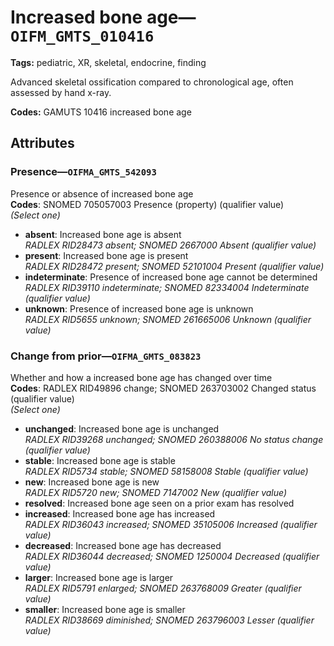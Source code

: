 # Increased bone age—`OIFM_GMTS_010416`

**Tags:** pediatric, XR, skeletal, endocrine, finding

Advanced skeletal ossification compared to chronological age, often assessed by hand x-ray.

**Codes:** GAMUTS 10416 increased bone age

## Attributes

### Presence—`OIFMA_GMTS_542093`

Presence or absence of increased bone age  
**Codes**: SNOMED 705057003 Presence (property) (qualifier value)  
*(Select one)*

- **absent**: Increased bone age is absent  
_RADLEX RID28473 absent; SNOMED 2667000 Absent (qualifier value)_
- **present**: Increased bone age is present  
_RADLEX RID28472 present; SNOMED 52101004 Present (qualifier value)_
- **indeterminate**: Presence of increased bone age cannot be determined  
_RADLEX RID39110 indeterminate; SNOMED 82334004 Indeterminate (qualifier value)_
- **unknown**: Presence of increased bone age is unknown  
_RADLEX RID5655 unknown; SNOMED 261665006 Unknown (qualifier value)_

### Change from prior—`OIFMA_GMTS_083823`

Whether and how a increased bone age has changed over time  
**Codes**: RADLEX RID49896 change; SNOMED 263703002 Changed status (qualifier value)  
*(Select one)*

- **unchanged**: Increased bone age is unchanged  
_RADLEX RID39268 unchanged; SNOMED 260388006 No status change (qualifier value)_
- **stable**: Increased bone age is stable  
_RADLEX RID5734 stable; SNOMED 58158008 Stable (qualifier value)_
- **new**: Increased bone age is new  
_RADLEX RID5720 new; SNOMED 7147002 New (qualifier value)_
- **resolved**: Increased bone age seen on a prior exam has resolved  
- **increased**: Increased bone age has increased  
_RADLEX RID36043 increased; SNOMED 35105006 Increased (qualifier value)_
- **decreased**: Increased bone age has decreased  
_RADLEX RID36044 decreased; SNOMED 1250004 Decreased (qualifier value)_
- **larger**: Increased bone age is larger  
_RADLEX RID5791 enlarged; SNOMED 263768009 Greater (qualifier value)_
- **smaller**: Increased bone age is smaller  
_RADLEX RID38669 diminished; SNOMED 263796003 Lesser (qualifier value)_